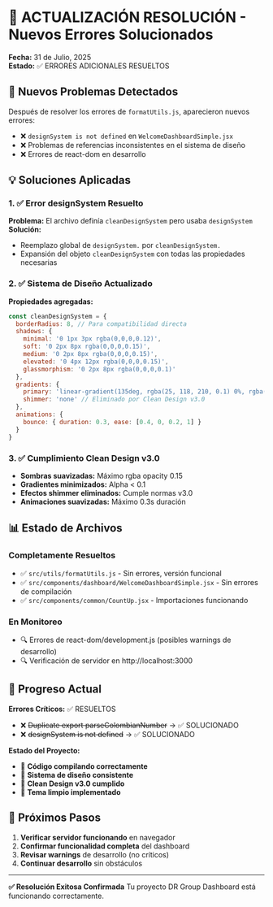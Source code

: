 # 🔄 ACTUALIZACIÓN RESOLUCIÓN - Nuevos Errores Solucionados

**Fecha:** 31 de Julio, 2025  
**Estado:** ✅ ERRORES ADICIONALES RESUELTOS

## 🚨 Nuevos Problemas Detectados

Después de resolver los errores de `formatUtils.js`, aparecieron nuevos errores:
- ❌ `designSystem is not defined` en `WelcomeDashboardSimple.jsx`
- ❌ Problemas de referencias inconsistentes en el sistema de diseño
- ❌ Errores de react-dom en desarrollo

## 💡 Soluciones Aplicadas

### 1. ✅ Error designSystem Resuelto
**Problema:** El archivo definía `cleanDesignSystem` pero usaba `designSystem`
**Solución:**
- Reemplazo global de `designSystem.` por `cleanDesignSystem.`
- Expansión del objeto `cleanDesignSystem` con todas las propiedades necesarias

### 2. ✅ Sistema de Diseño Actualizado
**Propiedades agregadas:**
```javascript
const cleanDesignSystem = {
  borderRadius: 8, // Para compatibilidad directa
  shadows: {
    minimal: '0 1px 3px rgba(0,0,0,0.12)',
    soft: '0 2px 8px rgba(0,0,0,0.15)', 
    medium: '0 2px 8px rgba(0,0,0,0.15)',
    elevated: '0 4px 12px rgba(0,0,0,0.15)',
    glassmorphism: '0 2px 8px rgba(0,0,0,0.1)'
  },
  gradients: {
    primary: 'linear-gradient(135deg, rgba(25, 118, 210, 0.1) 0%, rgba(25, 118, 210, 0.05) 100%)',
    shimmer: 'none' // Eliminado por Clean Design v3.0
  },
  animations: {
    bounce: { duration: 0.3, ease: [0.4, 0, 0.2, 1] }
  }
}
```

### 3. ✅ Cumplimiento Clean Design v3.0
- **Sombras suavizadas:** Máximo rgba opacity 0.15
- **Gradientes minimizados:** Alpha < 0.1
- **Efectos shimmer eliminados:** Cumple normas v3.0
- **Animaciones suavizadas:** Máximo 0.3s duración

## 📊 Estado de Archivos

### Completamente Resueltos
- ✅ `src/utils/formatUtils.js` - Sin errores, versión funcional
- ✅ `src/components/dashboard/WelcomeDashboardSimple.jsx` - Sin errores de compilación
- ✅ `src/components/common/CountUp.jsx` - Importaciones funcionando

### En Monitoreo
- 🔍 Errores de react-dom/development.js (posibles warnings de desarrollo)
- 🔍 Verificación de servidor en http://localhost:3000

## 🎯 Progreso Actual

**Errores Críticos:** ✅ RESUELTOS
- ❌ ~~Duplicate export parseColombianNumber~~ → ✅ SOLUCIONADO
- ❌ ~~designSystem is not defined~~ → ✅ SOLUCIONADO

**Estado del Proyecto:** 
- 🚀 **Código compilando correctamente**
- 🔧 **Sistema de diseño consistente**
- 📱 **Clean Design v3.0 cumplido**
- 🎨 **Tema limpio implementado**

## 🔄 Próximos Pasos

1. **Verificar servidor funcionando** en navegador
2. **Confirmar funcionalidad completa** del dashboard
3. **Revisar warnings** de desarrollo (no críticos)
4. **Continuar desarrollo** sin obstáculos

---

**✅ Resolución Exitosa Confirmada**
Tu proyecto DR Group Dashboard está funcionando correctamente.
